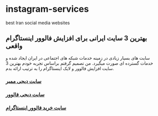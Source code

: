 # instagram-services
best Iran social media websites
## بهترین 3 سایت ایرانی برای افزایش فالوور اینستاگرام واقعی
سایت های بسیار زیادی در زمینه خدمات شبکه های اجتماعی در ایران ایجاد شده و خدمات گسترده ای صورت میگیرد. من تصمیم گرفتم براساس تجربه خودم بهترین 3 سایت افزایش فالوور و لایک اینستاگرام را به ترتیب ارائه بدم.

### [سایت دیجی ممبر](https://www.digi-members.com/)
### [سایت دیجی فالوور](https://www.digi-follower.com/)
### [سایت خرید فالوور اینستاگرام](https://www.xn--mgbaaanvhpcdt8npbvj3aa47pnpia.com/)
